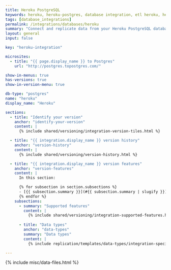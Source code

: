 ```yaml
---
title: Heroku PostgreSQL
keywords: heroku, heroku-postgres, database integration, etl heroku, heroku etl
tags: [database_integrations]
permalink: /integrations/databases/heroku
summary: "Connect and replicate data from your Heroku PostgreSQL database using Stitch's Heroku integration."
layout: general
input: false

key: "heroku-integration"

microsites:
  - title: "{{ page.display_name }} to Postgres"
    url: "http://postgres.topostgres.com/"

show-in-menus: true
has-versions: true
show-in-version-menu: true

db-type: "postgres"
name: "heroku"
display_name: "Heroku"

sections:
  - title: "Identify your version"
    anchor: "identify-your-version"
    content: |
      {% include shared/versioning/integration-version-tiles.html %}

  - title: "{{ integration.display_name }} version history"
    anchor: "version-history"
    content: |
      {% include shared/versioning/version-history.html %}

  - title: "{{ integration.display_name }} version features"
    anchor: "version-features"
    content: |
      In this section:

      {% for subsection in section.subsections %}
      - [{{ subsection.summary }}](#{{ subsection.summary | slugify }})
      {% endfor %}
    subsections:
      - summary: "Supported features"
        content: |
          {% include shared/versioning/integration-supported-features.html type="version-comparison" feature-type="databases" %}
      
      - title: "Data types"
        anchor: "data-types"
        summary: "Data types"
        content: |
          {% include replication/templates/data-types/integration-specific-data-types.html specific-types=true display-intro=true %}

---
```

{% include misc/data-files.html %}